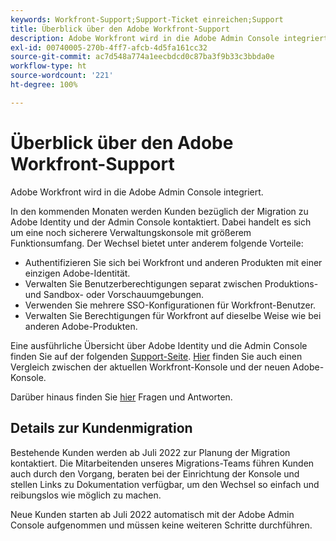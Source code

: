 ```yaml
---
keywords: Workfront-Support;Support-Ticket einreichen;Support
title: Überblick über den Adobe Workfront-Support
description: Adobe Workfront wird in die Adobe Admin Console integriert.
exl-id: 00740005-270b-4ff7-afcb-4d5fa161cc32
source-git-commit: ac7d548a774a1eecbdcd0c87ba3f9b33c3bbda0e
workflow-type: ht
source-wordcount: '221'
ht-degree: 100%

---
```


# Überblick über den Adobe Workfront-Support

Adobe Workfront wird in die Adobe Admin Console integriert.

In den kommenden Monaten werden Kunden bezüglich der Migration zu Adobe Identity und der Admin Console kontaktiert. Dabei handelt es sich um eine noch sicherere Verwaltungskonsole mit größerem Funktionsumfang. Der Wechsel bietet unter anderem folgende Vorteile:

* Authentifizieren Sie sich bei Workfront und anderen Produkten mit einer einzigen Adobe-Identität.
* Verwalten Sie Benutzerberechtigungen separat zwischen Produktions- und Sandbox- oder Vorschauumgebungen.
* Verwenden Sie mehrere SSO-Konfigurationen für Workfront-Benutzer.
* Verwalten Sie Berechtigungen für Workfront auf dieselbe Weise wie bei anderen Adobe-Produkten.

Eine ausführliche Übersicht über Adobe Identity und die Admin Console finden Sie auf der folgenden [Support-Seite](https://helpx.adobe.com/de/enterprise/admin-guide.html). [Hier](https://one.workfront.com/s/document-item?bundleId=the-new-workfront-experience&amp;topicId=Content%2FAdministration_and_Setup%2FGet_started-WF_administration%2Factions-in-admin-console.htm&amp;_LANG=enus) finden Sie auch einen Vergleich zwischen der aktuellen Workfront-Konsole und der neuen Adobe-Konsole.

<!--
New URL for July 27:
https://experienceleague.adobe.com/docs/workfront/using/administration-and-setup/get-started-administration/actions-in-admin-console.html
-->

Darüber hinaus finden Sie [hier](faq.md) Fragen und Antworten.

## Details zur Kundenmigration

Bestehende Kunden werden ab Juli 2022 zur Planung der Migration kontaktiert.  Die Mitarbeitenden unseres Migrations-Teams führen Kunden auch durch den Vorgang, beraten bei der Einrichtung der Konsole und stellen Links zu Dokumentation verfügbar, um den Wechsel so einfach und reibungslos wie möglich zu machen.

Neue Kunden starten ab Juli 2022 automatisch mit der Adobe Admin Console aufgenommen und müssen keine weiteren Schritte durchführen.
